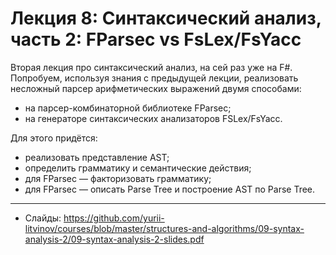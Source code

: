 # Лекция 8: Синтаксический анализ, часть 2: FParsec vs FsLex/FsYacc

Вторая лекция про синтаксический анализ, на сей раз уже на F\#. Попробуем, используя знания с предыдущей лекции, реализовать несложный парсер арифметических выражений двумя способами:

- на парсер-комбинаторной библиотеке FParsec;
- на генераторе синтаксических анализаторов FSLex/FsYacc.

Для этого придётся:

- реализовать представление AST;
- определить грамматику и семантические действия;
- для FParsec — факторизовать грамматику;
- для FParsec — описать Parse Tree и построение AST по Parse Tree.

---

- Слайды: https://github.com/yurii-litvinov/courses/blob/master/structures-and-algorithms/09-syntax-analysis-2/09-syntax-analysis-2-slides.pdf